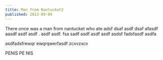 ```yaml
---
title: Man from Nantucket2
published: 2013-09-09
---
```


There once was a man from nantucket who ate adsf dsaf asdf dsaf afasdf aasdf asdf asdf . asdf asdf. fsa sadf asdf asdf asdf asdsf
fadsfasdf
asdfa

<!--more-->

asdfadsfrewqr
ewqrqwerfasdf
zcxvzxcv

PENIS PE NIS
